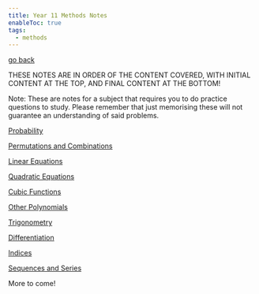 ```yaml
---
title: Year 11 Methods Notes
enableToc: true
tags:
  - methods
---
```


[go back](Subjects.md)

THESE NOTES ARE IN ORDER OF THE CONTENT COVERED, WITH INITIAL CONTENT AT THE TOP, AND FINAL CONTENT AT THE BOTTOM!

Note: These are notes for a subject that requires you to do practice questions to study. Please remember that just memorising these will not guarantee an understanding of said problems.


[Probability](11Methods/Probability.md)

[Permutations and Combinations](11Methods/PerCom.md)

[Linear Equations](11Methods/Lines.md)

[Quadratic Equations](11Methods/Quadratics.md)

[Cubic Functions](11Methods/CubicFunctions.md)

[Other Polynomials](11Methods/Polynomials.md)

[Trigonometry](11Methods/Trigonometry.md)

[Differentiation](11Methods/Differentiation.md)

[Indices](11Methods/Indices.md)

[Sequences and Series](11Methods/SequencesandSeries.md)

More to come!